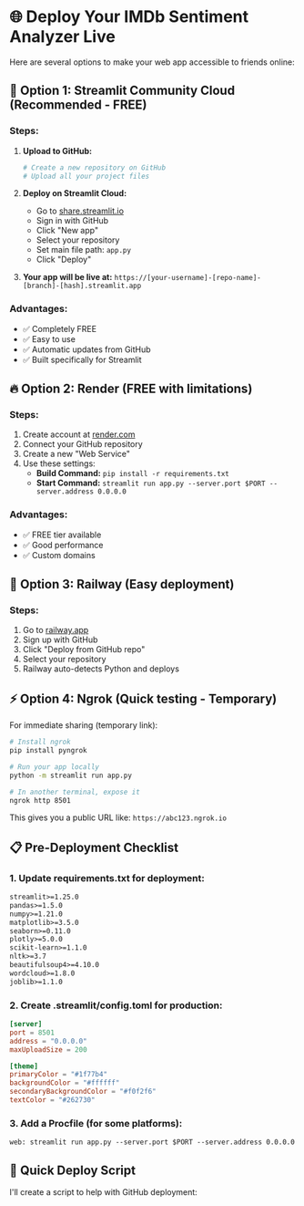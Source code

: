 # 🌐 Deploy Your IMDb Sentiment Analyzer Live

Here are several options to make your web app accessible to friends online:

## 🚀 Option 1: Streamlit Community Cloud (Recommended - FREE)

### Steps:
1. **Upload to GitHub:**
   ```bash
   # Create a new repository on GitHub
   # Upload all your project files
   ```

2. **Deploy on Streamlit Cloud:**
   - Go to [share.streamlit.io](https://share.streamlit.io)
   - Sign in with GitHub
   - Click "New app"
   - Select your repository
   - Set main file path: `app.py`
   - Click "Deploy"

3. **Your app will be live at:**
   `https://[your-username]-[repo-name]-[branch]-[hash].streamlit.app`

### Advantages:
- ✅ Completely FREE
- ✅ Easy to use
- ✅ Automatic updates from GitHub
- ✅ Built specifically for Streamlit

## 🔥 Option 2: Render (FREE with limitations)

### Steps:
1. Create account at [render.com](https://render.com)
2. Connect your GitHub repository
3. Create a new "Web Service"
4. Use these settings:
   - **Build Command:** `pip install -r requirements.txt`
   - **Start Command:** `streamlit run app.py --server.port $PORT --server.address 0.0.0.0`

### Advantages:
- ✅ FREE tier available
- ✅ Good performance
- ✅ Custom domains

## 💙 Option 3: Railway (Easy deployment)

### Steps:
1. Go to [railway.app](https://railway.app)
2. Sign up with GitHub
3. Click "Deploy from GitHub repo"
4. Select your repository
5. Railway auto-detects Python and deploys

## ⚡ Option 4: Ngrok (Quick testing - Temporary)

For immediate sharing (temporary link):

```bash
# Install ngrok
pip install pyngrok

# Run your app locally
python -m streamlit run app.py

# In another terminal, expose it
ngrok http 8501
```

This gives you a public URL like: `https://abc123.ngrok.io`

## 📋 Pre-Deployment Checklist

### 1. Update requirements.txt for deployment:
```txt
streamlit>=1.25.0
pandas>=1.5.0
numpy>=1.21.0
matplotlib>=3.5.0
seaborn>=0.11.0
plotly>=5.0.0
scikit-learn>=1.1.0
nltk>=3.7
beautifulsoup4>=4.10.0
wordcloud>=1.8.0
joblib>=1.1.0
```

### 2. Create .streamlit/config.toml for production:
```toml
[server]
port = 8501
address = "0.0.0.0"
maxUploadSize = 200

[theme]
primaryColor = "#1f77b4"
backgroundColor = "#ffffff"
secondaryBackgroundColor = "#f0f2f6"
textColor = "#262730"
```

### 3. Add a Procfile (for some platforms):
```
web: streamlit run app.py --server.port $PORT --server.address 0.0.0.0
```

## 🎯 Quick Deploy Script

I'll create a script to help with GitHub deployment:
